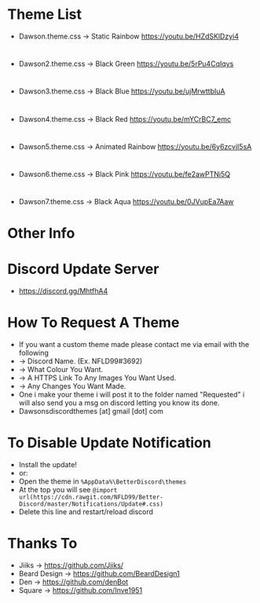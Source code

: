 # Theme List
 - Dawson.theme.css   ->  Static Rainbow                      https://youtu.be/HZdSKlDzyi4
 #
 - Dawson2.theme.css ->  Black Green                          https://youtu.be/5rPu4CqIqys
 #
 - Dawson3.theme.css ->  Black Blue                           https://youtu.be/ujMrwttbIuA
 #
 - Dawson4.theme.css ->  Black Red                            https://youtu.be/mYCrBC7_emc
 #
 - Dawson5.theme.css ->  Animated Rainbow                     https://youtu.be/6y6zcvjI5sA
 #
 - Dawson6.theme.css   ->  Black Pink                         https://youtu.be/fe2awPTNi5Q
 #
 - Dawson7.theme.css   ->  Black Aqua                         https://youtu.be/0JVupEa7Aaw
 #
 
 # Other Info
 
 # Discord Update Server
 - https://discord.gg/MhtfhA4
 
 # How To Request A Theme
 - If you want a custom theme made please contact me via email with the following
 - -> Discord Name. (Ex. NFLD99#3692)
 - -> What Colour You Want.
 - -> A HTTPS Link To Any Images You Want Used.
 - -> Any Changes You Want Made.
 - One i make your theme i will post it to the folder named "Requested" i will also send you a msg on discord letting you know its done.
 - Dawsonsdiscordthemes [at] gmail [dot] com
 # To Disable Update Notification
 - Install the update!
 - or:
 - Open the theme in `%AppData%\BetterDiscord\themes`
 - At the top you will see `@import url(https://cdn.rawgit.com/NFLD99/Better-Discord/master/Notifications/Update#.css)`
 - Delete this line and restart/reload discord
 
 # Thanks To
 - Jiiks -> https://github.com/Jiiks/
 - Beard Design -> https://github.com/BeardDesign1
 - Den -> https://github.com/denBot
 - Square -> https://github.com/Inve1951